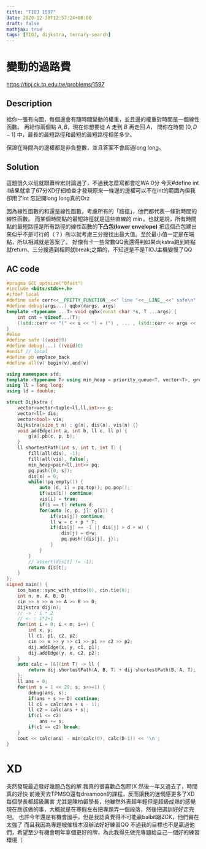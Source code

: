 ```yaml
---
title: "TIOJ 1597"
date: 2020-12-30T12:57:24+08:00
draft: false
mathjax: true
tags: [TIOJ, dijkstra, ternary-search]
---
```


# 變動的過路費
https://tioj.ck.tp.edu.tw/problems/1597

## Description
給你一張有向圖，每個邊會有隨時間變動的權重，並且邊的權重對時間是一個線性函數。
再給你兩個點 $A,B$，現在你想要從 $A$ 走到 $B$ 再走回 $A$，
問你在時間 $[0, D-1]$ 中，最長的最短路徑和最短的最短路徑相差多少。

保證在時間內的邊權都是非負整數，並且答案不會超過long long。

## Solution
這題很久以前就跟蕭梓宏討論過了，不過我怎麼寫都會吃WA 0分
今天#define int ll結果就拿了67分XD仔細檢查才發現原來一條邊的邊權可以不在int的範圍內但我卻用了int
忘記開long long真的Orz

因為線性函數的和還是線性函數，考慮所有的「路徑」，他們都代表一條對時間的線性函數。
而某個時間點的最短路徑就是這些直線的 $\min$。也就是說，所有時間點的最短路徑是所有路徑的線性函數的**下凸包(lower envelope)**
把這個凸包建出來似乎不是可行的（？）所以就考慮三分搜找出最大值。至於最小值一定是在端點，所以相減就是答案了。
好像有卡一些常數QQ我還得判如果dijkstra跑到終點就return、三分搜遇到相同就break;之類的，不知道是不是TIOJ主機變慢了QQ

## AC code
```cpp
#pragma GCC optmize("Ofast")
#include <bits/stdc++.h>
#ifdef local
#define safe cerr<<__PRETTY_FUNCTION__<<" line "<<__LINE__<<" safe\n"
#define debug(args...) qqbx(#args, args)
template <typename ...T> void qqbx(const char *s, T ...args) {
    int cnt = sizeof...(T);
    ((std::cerr << "(" << s << ") = (") , ... , (std::cerr << args << (--cnt ? ", " : ")\n")));
}
#else
#define safe ((void)0)
#define debug(...) ((void)0)
#endif // local
#define pb emplace_back
#define all(v) begin(v),end(v)

using namespace std;
template <typename T> using min_heap = priority_queue<T, vector<T>, greater<T>>;
using ll = long long;
using ld = double;

struct Dijkstra {
    vector<vector<tuple<ll,ll,int>>> g;
    vector<ll> dis;
    vector<bool> vis;
    Dijkstra(size_t n) : g(n), dis(n), vis(n) {}
    void addEdge(int a, int b, ll c, ll p) {
        g[a].pb(c, p, b);
    }
    ll shortestPath(int s, int t, int T) {
        fill(all(dis), -1);
        fill(all(vis), false);
        min_heap<pair<ll,int>> pq;
        pq.push({0, s});
        dis[s] = 0;
        while(!pq.empty()) {
            auto [d, i] = pq.top(); pq.pop();
            if(vis[i]) continue;
            vis[i] = true;
            if(i == t) return d;
            for(auto [c, p, j]: g[i]) {
                if(vis[j]) continue;
                ll w = c + p * T;
                if(dis[j] == -1 || dis[j] > d + w) {
                    dis[j] = d+w;
                    pq.push({dis[j], j});
                }
            }
        }
        // assert(dis[t] != -1);
        return dis[t];
    }
};
signed main() {
    ios_base::sync_with_stdio(0), cin.tie(0);
    int n, m, A, B, D;
    cin >> n >> m >> A >> B >> D;
    Dijkstra dij(n);
    // -> : i * 2
    // <- : i*2+1
    for(int i = 0; i < m; i++) {
        int x, y;
        ll c1, p1, c2, p2;
        cin >> x >> y >> c1 >> p1 >> c2 >> p2;
        dij.addEdge(x, y, c1, p1);
        dij.addEdge(y, x, c2, p2);
    }
    auto calc = [&](int T) -> ll {
        return dij.shortestPath(A, B, T) + dij.shortestPath(B, A, T);
    };
    ll ans = 0;
    for(int s = 1 << 29; s; s>>=1) {
        debug(ans, s);
        if(ans + s >= D) continue;
        ll c1 = calc(ans + s - 1);
        ll c2 = calc(ans + s);
        if(c1 <= c2)
            ans += s;
        if(c1 == c2) break;
    }
    cout << calc(ans) - min(calc(0), calc(D-1)) << '\n';
}
```

# XD
突然發現最近發好幾題凸包的解
我真的很喜歡凸包耶(X
然後一年又過去了，時間真的好快
前幾天去TPMSO還有dreamoon的課程，反而讓我的迷惘感更多了XD
每個學長都超級厲害
尤其是陳柏叡學長，他雖然外表超年輕但是超級成熟的感覺
現在應該做的事，大概就是在寒假左右把專題弄一個段落，然後把選訓好好走完吧。
也許今年還是有機會國手，但是我認真覺得不可能贏balbit跟ZCK，他們實在太強了
而且我因為專題被催根本沒辦法好好練習QQ
不過我的目標也不是贏過他們，希望至少有機會明年拿個更好的牌，為此我得先做完專題給自己一個好的練習環境（
